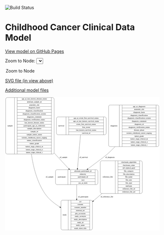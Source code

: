 <link rel='stylesheet' href="assets/style.css">
<link rel='stylesheet' href="https://unpkg.com/leaflet@1.5.1/dist/leaflet.css" integrity="sha512-xwE/Az9zrjBIphAcBb3F6JVqxf46+CDLwfLMHloNu6KEQCAWi6HcDUbeOfBIptF7tcCzusKFjFw2yuvEpDL9wQ==" crossorigin="">
<script type="text/javascript" src="https://code.jquery.com/jquery-3.2.1.min.js"></script>
<script type="text/javascript"  src="https://unpkg.com/leaflet@1.5.1/dist/leaflet.js"></script>
<script type="text/javascript" src="assets/actions.js"></script>

![Build Status](https://github.com/CBIIT/c3d-model/actions/workflows/model-test-and-deploy.yml/badge.svg)

# Childhood Cancer Clinical Data Model

[View model on GitHub Pages](https://cbiit.github.io/c3d-model/)


Zoom to Node: <select id="node_select">
  <option value="">Zoom to Node</option>
</select>
<div id="model"></div>

<p>
<a href="./model-desc/c3d-model.svg">SVG file (in view above)</a>
<p>
<a href="./model-desc">Additional model files</a>
<div id='graph' style='display:off;'>
<svg width="1193pt" height="1033pt"
 viewBox="0.00 0.00 1193.00 1033.00" xmlns="http://www.w3.org/2000/svg" xmlns:xlink="http://www.w3.org/1999/xlink">
<g id="graph0" class="graph" transform="scale(1 1) rotate(0) translate(4 1029)">
<title>Perl</title>
<polygon fill="#ffffff" stroke="transparent" points="-4,4 -4,-1029 1189,-1029 1189,4 -4,4"/>
<!-- sample -->
<g id="node1" class="node">
<title>sample</title>
<path fill="none" stroke="#000000" d="M12,-587.5C12,-587.5 363,-587.5 363,-587.5 369,-587.5 375,-593.5 375,-599.5 375,-599.5 375,-1012.5 375,-1012.5 375,-1018.5 369,-1024.5 363,-1024.5 363,-1024.5 12,-1024.5 12,-1024.5 6,-1024.5 0,-1018.5 0,-1012.5 0,-1012.5 0,-599.5 0,-599.5 0,-593.5 6,-587.5 12,-587.5"/>
<text text-anchor="middle" x="34" y="-802.3" font-family="Times,serif" font-size="14.00" fill="#000000">sample</text>
<polyline fill="none" stroke="#000000" points="68,-587.5 68,-1024.5 "/>
<text text-anchor="middle" x="78.5" y="-802.3" font-family="Times,serif" font-size="14.00" fill="#000000"> </text>
<polyline fill="none" stroke="#000000" points="89,-587.5 89,-1024.5 "/>
<text text-anchor="middle" x="221.5" y="-1009.3" font-family="Times,serif" font-size="14.00" fill="#000000">age_at_last_known_disease_status</text>
<polyline fill="none" stroke="#000000" points="89,-1001.5 354,-1001.5 "/>
<text text-anchor="middle" x="221.5" y="-986.3" font-family="Times,serif" font-size="14.00" fill="#000000">alternate_sample_id</text>
<polyline fill="none" stroke="#000000" points="89,-978.5 354,-978.5 "/>
<text text-anchor="middle" x="221.5" y="-963.3" font-family="Times,serif" font-size="14.00" fill="#000000">anatomic_site</text>
<polyline fill="none" stroke="#000000" points="89,-955.5 354,-955.5 "/>
<text text-anchor="middle" x="221.5" y="-940.3" font-family="Times,serif" font-size="14.00" fill="#000000">diagnosis_basis</text>
<polyline fill="none" stroke="#000000" points="89,-932.5 354,-932.5 "/>
<text text-anchor="middle" x="221.5" y="-917.3" font-family="Times,serif" font-size="14.00" fill="#000000">diagnosis_classification</text>
<polyline fill="none" stroke="#000000" points="89,-909.5 354,-909.5 "/>
<text text-anchor="middle" x="221.5" y="-894.3" font-family="Times,serif" font-size="14.00" fill="#000000">diagnosis_classification_system</text>
<polyline fill="none" stroke="#000000" points="89,-886.5 354,-886.5 "/>
<text text-anchor="middle" x="221.5" y="-871.3" font-family="Times,serif" font-size="14.00" fill="#000000">diagnosis_comment</text>
<polyline fill="none" stroke="#000000" points="89,-863.5 354,-863.5 "/>
<text text-anchor="middle" x="221.5" y="-848.3" font-family="Times,serif" font-size="14.00" fill="#000000">diagnosis_verification_status</text>
<polyline fill="none" stroke="#000000" points="89,-840.5 354,-840.5 "/>
<text text-anchor="middle" x="221.5" y="-825.3" font-family="Times,serif" font-size="14.00" fill="#000000">last_known_disease_status</text>
<polyline fill="none" stroke="#000000" points="89,-817.5 354,-817.5 "/>
<text text-anchor="middle" x="221.5" y="-802.3" font-family="Times,serif" font-size="14.00" fill="#000000">participant_age_at_collection</text>
<polyline fill="none" stroke="#000000" points="89,-794.5 354,-794.5 "/>
<text text-anchor="middle" x="221.5" y="-779.3" font-family="Times,serif" font-size="14.00" fill="#000000">sample_description</text>
<polyline fill="none" stroke="#000000" points="89,-771.5 354,-771.5 "/>
<text text-anchor="middle" x="221.5" y="-756.3" font-family="Times,serif" font-size="14.00" fill="#000000">sample_id</text>
<polyline fill="none" stroke="#000000" points="89,-748.5 354,-748.5 "/>
<text text-anchor="middle" x="221.5" y="-733.3" font-family="Times,serif" font-size="14.00" fill="#000000">sample_tumor_status</text>
<polyline fill="none" stroke="#000000" points="89,-725.5 354,-725.5 "/>
<text text-anchor="middle" x="221.5" y="-710.3" font-family="Times,serif" font-size="14.00" fill="#000000">toronto_childhood_cancer_staging</text>
<polyline fill="none" stroke="#000000" points="89,-702.5 354,-702.5 "/>
<text text-anchor="middle" x="221.5" y="-687.3" font-family="Times,serif" font-size="14.00" fill="#000000">tumor_classification</text>
<polyline fill="none" stroke="#000000" points="89,-679.5 354,-679.5 "/>
<text text-anchor="middle" x="221.5" y="-664.3" font-family="Times,serif" font-size="14.00" fill="#000000">tumor_grade</text>
<polyline fill="none" stroke="#000000" points="89,-656.5 354,-656.5 "/>
<text text-anchor="middle" x="221.5" y="-641.3" font-family="Times,serif" font-size="14.00" fill="#000000">tumor_stage_clinical_m</text>
<polyline fill="none" stroke="#000000" points="89,-633.5 354,-633.5 "/>
<text text-anchor="middle" x="221.5" y="-618.3" font-family="Times,serif" font-size="14.00" fill="#000000">tumor_stage_clinical_n</text>
<polyline fill="none" stroke="#000000" points="89,-610.5 354,-610.5 "/>
<text text-anchor="middle" x="221.5" y="-595.3" font-family="Times,serif" font-size="14.00" fill="#000000">tumor_stage_clinical_t</text>
<polyline fill="none" stroke="#000000" points="354,-587.5 354,-1024.5 "/>
<text text-anchor="middle" x="364.5" y="-802.3" font-family="Times,serif" font-size="14.00" fill="#000000"> </text>
</g>
<!-- study -->
<g id="node4" class="node">
<title>study</title>
<path fill="none" stroke="#000000" d="M440,-.5C440,-.5 659,-.5 659,-.5 665,-.5 671,-6.5 671,-12.5 671,-12.5 671,-218.5 671,-218.5 671,-224.5 665,-230.5 659,-230.5 659,-230.5 440,-230.5 440,-230.5 434,-230.5 428,-224.5 428,-218.5 428,-218.5 428,-12.5 428,-12.5 428,-6.5 434,-.5 440,-.5"/>
<text text-anchor="middle" x="456" y="-111.8" font-family="Times,serif" font-size="14.00" fill="#000000">study</text>
<polyline fill="none" stroke="#000000" points="484,-.5 484,-230.5 "/>
<text text-anchor="middle" x="494.5" y="-111.8" font-family="Times,serif" font-size="14.00" fill="#000000"> </text>
<polyline fill="none" stroke="#000000" points="505,-.5 505,-230.5 "/>
<text text-anchor="middle" x="577.5" y="-215.3" font-family="Times,serif" font-size="14.00" fill="#000000">acl</text>
<polyline fill="none" stroke="#000000" points="505,-207.5 650,-207.5 "/>
<text text-anchor="middle" x="577.5" y="-192.3" font-family="Times,serif" font-size="14.00" fill="#000000">consent</text>
<polyline fill="none" stroke="#000000" points="505,-184.5 650,-184.5 "/>
<text text-anchor="middle" x="577.5" y="-169.3" font-family="Times,serif" font-size="14.00" fill="#000000">consent_number</text>
<polyline fill="none" stroke="#000000" points="505,-161.5 650,-161.5 "/>
<text text-anchor="middle" x="577.5" y="-146.3" font-family="Times,serif" font-size="14.00" fill="#000000">external_url</text>
<polyline fill="none" stroke="#000000" points="505,-138.5 650,-138.5 "/>
<text text-anchor="middle" x="577.5" y="-123.3" font-family="Times,serif" font-size="14.00" fill="#000000">phs_accession</text>
<polyline fill="none" stroke="#000000" points="505,-115.5 650,-115.5 "/>
<text text-anchor="middle" x="577.5" y="-100.3" font-family="Times,serif" font-size="14.00" fill="#000000">study_acronym</text>
<polyline fill="none" stroke="#000000" points="505,-92.5 650,-92.5 "/>
<text text-anchor="middle" x="577.5" y="-77.3" font-family="Times,serif" font-size="14.00" fill="#000000">study_description</text>
<polyline fill="none" stroke="#000000" points="505,-69.5 650,-69.5 "/>
<text text-anchor="middle" x="577.5" y="-54.3" font-family="Times,serif" font-size="14.00" fill="#000000">study_id</text>
<polyline fill="none" stroke="#000000" points="505,-46.5 650,-46.5 "/>
<text text-anchor="middle" x="577.5" y="-31.3" font-family="Times,serif" font-size="14.00" fill="#000000">study_name</text>
<polyline fill="none" stroke="#000000" points="505,-23.5 650,-23.5 "/>
<text text-anchor="middle" x="577.5" y="-8.3" font-family="Times,serif" font-size="14.00" fill="#000000">study_short_title</text>
<polyline fill="none" stroke="#000000" points="650,-.5 650,-230.5 "/>
<text text-anchor="middle" x="660.5" y="-111.8" font-family="Times,serif" font-size="14.00" fill="#000000"> </text>
</g>
<!-- sample&#45;&gt;study -->
<g id="edge4" class="edge">
<title>sample&#45;&gt;study</title>
<path fill="none" stroke="#000000" d="M199.1313,-587.4733C213.2432,-487.3676 242.7554,-371.3977 303.5,-282 332.4462,-239.4 376.2464,-204.6981 418.9058,-178.2154"/>
<polygon fill="#000000" stroke="#000000" points="420.9808,-181.0497 427.7012,-172.8591 417.3399,-175.0711 420.9808,-181.0497"/>
<text text-anchor="middle" x="340" y="-405.3" font-family="Times,serif" font-size="14.00" fill="#000000">of_sample</text>
</g>
<!-- participant -->
<g id="node6" class="node">
<title>participant</title>
<path fill="none" stroke="#000000" d="M397.5,-351.5C397.5,-351.5 701.5,-351.5 701.5,-351.5 707.5,-351.5 713.5,-357.5 713.5,-363.5 713.5,-363.5 713.5,-454.5 713.5,-454.5 713.5,-460.5 707.5,-466.5 701.5,-466.5 701.5,-466.5 397.5,-466.5 397.5,-466.5 391.5,-466.5 385.5,-460.5 385.5,-454.5 385.5,-454.5 385.5,-363.5 385.5,-363.5 385.5,-357.5 391.5,-351.5 397.5,-351.5"/>
<text text-anchor="middle" x="433.5" y="-405.3" font-family="Times,serif" font-size="14.00" fill="#000000">participant</text>
<polyline fill="none" stroke="#000000" points="481.5,-351.5 481.5,-466.5 "/>
<text text-anchor="middle" x="492" y="-405.3" font-family="Times,serif" font-size="14.00" fill="#000000"> </text>
<polyline fill="none" stroke="#000000" points="502.5,-351.5 502.5,-466.5 "/>
<text text-anchor="middle" x="597.5" y="-451.3" font-family="Times,serif" font-size="14.00" fill="#000000">alternate_participant_id</text>
<polyline fill="none" stroke="#000000" points="502.5,-443.5 692.5,-443.5 "/>
<text text-anchor="middle" x="597.5" y="-428.3" font-family="Times,serif" font-size="14.00" fill="#000000">ethnicity</text>
<polyline fill="none" stroke="#000000" points="502.5,-420.5 692.5,-420.5 "/>
<text text-anchor="middle" x="597.5" y="-405.3" font-family="Times,serif" font-size="14.00" fill="#000000">participant_id</text>
<polyline fill="none" stroke="#000000" points="502.5,-397.5 692.5,-397.5 "/>
<text text-anchor="middle" x="597.5" y="-382.3" font-family="Times,serif" font-size="14.00" fill="#000000">race</text>
<polyline fill="none" stroke="#000000" points="502.5,-374.5 692.5,-374.5 "/>
<text text-anchor="middle" x="597.5" y="-359.3" font-family="Times,serif" font-size="14.00" fill="#000000">sex_at_birth</text>
<polyline fill="none" stroke="#000000" points="692.5,-351.5 692.5,-466.5 "/>
<text text-anchor="middle" x="703" y="-405.3" font-family="Times,serif" font-size="14.00" fill="#000000"> </text>
</g>
<!-- sample&#45;&gt;participant -->
<g id="edge5" class="edge">
<title>sample&#45;&gt;participant</title>
<path fill="none" stroke="#000000" d="M375.1862,-596.1128C377.9742,-593.0527 380.7468,-590.0136 383.5,-587 417.814,-549.4411 456.5677,-507.8405 487.9958,-474.3068"/>
<polygon fill="#000000" stroke="#000000" points="490.7085,-476.5307 494.9958,-466.842 485.6023,-471.7425 490.7085,-476.5307"/>
<text text-anchor="middle" x="447" y="-557.8" font-family="Times,serif" font-size="14.00" fill="#000000">of_sample</text>
</g>
<!-- survival -->
<g id="node2" class="node">
<title>survival</title>
<path fill="none" stroke="#000000" d="M405,-737C405,-737 766,-737 766,-737 772,-737 778,-743 778,-749 778,-749 778,-863 778,-863 778,-869 772,-875 766,-875 766,-875 405,-875 405,-875 399,-875 393,-869 393,-863 393,-863 393,-749 393,-749 393,-743 399,-737 405,-737"/>
<text text-anchor="middle" x="430" y="-802.3" font-family="Times,serif" font-size="14.00" fill="#000000">survival</text>
<polyline fill="none" stroke="#000000" points="467,-737 467,-875 "/>
<text text-anchor="middle" x="477.5" y="-802.3" font-family="Times,serif" font-size="14.00" fill="#000000"> </text>
<polyline fill="none" stroke="#000000" points="488,-737 488,-875 "/>
<text text-anchor="middle" x="622.5" y="-859.8" font-family="Times,serif" font-size="14.00" fill="#000000">age_at_event_free_survival_status</text>
<polyline fill="none" stroke="#000000" points="488,-852 757,-852 "/>
<text text-anchor="middle" x="622.5" y="-836.8" font-family="Times,serif" font-size="14.00" fill="#000000">age_at_last_known_survival_status</text>
<polyline fill="none" stroke="#000000" points="488,-829 757,-829 "/>
<text text-anchor="middle" x="622.5" y="-813.8" font-family="Times,serif" font-size="14.00" fill="#000000">event_free_survival_status</text>
<polyline fill="none" stroke="#000000" points="488,-806 757,-806 "/>
<text text-anchor="middle" x="622.5" y="-790.8" font-family="Times,serif" font-size="14.00" fill="#000000">first_event</text>
<polyline fill="none" stroke="#000000" points="488,-783 757,-783 "/>
<text text-anchor="middle" x="622.5" y="-767.8" font-family="Times,serif" font-size="14.00" fill="#000000">last_known_survival_status</text>
<polyline fill="none" stroke="#000000" points="488,-760 757,-760 "/>
<text text-anchor="middle" x="622.5" y="-744.8" font-family="Times,serif" font-size="14.00" fill="#000000">survival_id</text>
<polyline fill="none" stroke="#000000" points="757,-737 757,-875 "/>
<text text-anchor="middle" x="767.5" y="-802.3" font-family="Times,serif" font-size="14.00" fill="#000000"> </text>
</g>
<!-- survival&#45;&gt;participant -->
<g id="edge6" class="edge">
<title>survival&#45;&gt;participant</title>
<path fill="none" stroke="#000000" d="M579.2293,-736.8479C572.6146,-663.9031 562.257,-549.6815 555.6777,-477.1265"/>
<polygon fill="#000000" stroke="#000000" points="559.1242,-476.3769 554.7353,-466.7338 552.1528,-477.0091 559.1242,-476.3769"/>
<text text-anchor="middle" x="603" y="-557.8" font-family="Times,serif" font-size="14.00" fill="#000000">of_survival</text>
</g>
<!-- diagnosis -->
<g id="node3" class="node">
<title>diagnosis</title>
<path fill="none" stroke="#000000" d="M808,-645C808,-645 1173,-645 1173,-645 1179,-645 1185,-651 1185,-657 1185,-657 1185,-955 1185,-955 1185,-961 1179,-967 1173,-967 1173,-967 808,-967 808,-967 802,-967 796,-961 796,-955 796,-955 796,-657 796,-657 796,-651 802,-645 808,-645"/>
<text text-anchor="middle" x="838" y="-802.3" font-family="Times,serif" font-size="14.00" fill="#000000">diagnosis</text>
<polyline fill="none" stroke="#000000" points="880,-645 880,-967 "/>
<text text-anchor="middle" x="890.5" y="-802.3" font-family="Times,serif" font-size="14.00" fill="#000000"> </text>
<polyline fill="none" stroke="#000000" points="901,-645 901,-967 "/>
<text text-anchor="middle" x="1032.5" y="-951.8" font-family="Times,serif" font-size="14.00" fill="#000000">age_at_diagnosis</text>
<polyline fill="none" stroke="#000000" points="901,-944 1164,-944 "/>
<text text-anchor="middle" x="1032.5" y="-928.8" font-family="Times,serif" font-size="14.00" fill="#000000">anatomic_site</text>
<polyline fill="none" stroke="#000000" points="901,-921 1164,-921 "/>
<text text-anchor="middle" x="1032.5" y="-905.8" font-family="Times,serif" font-size="14.00" fill="#000000">diagnosis_basis</text>
<polyline fill="none" stroke="#000000" points="901,-898 1164,-898 "/>
<text text-anchor="middle" x="1032.5" y="-882.8" font-family="Times,serif" font-size="14.00" fill="#000000">diagnosis_classification</text>
<polyline fill="none" stroke="#000000" points="901,-875 1164,-875 "/>
<text text-anchor="middle" x="1032.5" y="-859.8" font-family="Times,serif" font-size="14.00" fill="#000000">diagnosis_classification_system</text>
<polyline fill="none" stroke="#000000" points="901,-852 1164,-852 "/>
<text text-anchor="middle" x="1032.5" y="-836.8" font-family="Times,serif" font-size="14.00" fill="#000000">diagnosis_comment</text>
<polyline fill="none" stroke="#000000" points="901,-829 1164,-829 "/>
<text text-anchor="middle" x="1032.5" y="-813.8" font-family="Times,serif" font-size="14.00" fill="#000000">diagnosis_id</text>
<polyline fill="none" stroke="#000000" points="901,-806 1164,-806 "/>
<text text-anchor="middle" x="1032.5" y="-790.8" font-family="Times,serif" font-size="14.00" fill="#000000">diagnosis_verification_status</text>
<polyline fill="none" stroke="#000000" points="901,-783 1164,-783 "/>
<text text-anchor="middle" x="1032.5" y="-767.8" font-family="Times,serif" font-size="14.00" fill="#000000">disease_phase</text>
<polyline fill="none" stroke="#000000" points="901,-760 1164,-760 "/>
<text text-anchor="middle" x="1032.5" y="-744.8" font-family="Times,serif" font-size="14.00" fill="#000000">toronto_childhood_cancer_staging</text>
<polyline fill="none" stroke="#000000" points="901,-737 1164,-737 "/>
<text text-anchor="middle" x="1032.5" y="-721.8" font-family="Times,serif" font-size="14.00" fill="#000000">tumor_grade</text>
<polyline fill="none" stroke="#000000" points="901,-714 1164,-714 "/>
<text text-anchor="middle" x="1032.5" y="-698.8" font-family="Times,serif" font-size="14.00" fill="#000000">tumor_stage_clinical_m</text>
<polyline fill="none" stroke="#000000" points="901,-691 1164,-691 "/>
<text text-anchor="middle" x="1032.5" y="-675.8" font-family="Times,serif" font-size="14.00" fill="#000000">tumor_stage_clinical_n</text>
<polyline fill="none" stroke="#000000" points="901,-668 1164,-668 "/>
<text text-anchor="middle" x="1032.5" y="-652.8" font-family="Times,serif" font-size="14.00" fill="#000000">tumor_stage_clinical_t</text>
<polyline fill="none" stroke="#000000" points="1164,-645 1164,-967 "/>
<text text-anchor="middle" x="1174.5" y="-802.3" font-family="Times,serif" font-size="14.00" fill="#000000"> </text>
</g>
<!-- diagnosis&#45;&gt;participant -->
<g id="edge1" class="edge">
<title>diagnosis&#45;&gt;participant</title>
<path fill="none" stroke="#000000" d="M846.6018,-644.8589C826.9339,-624.8334 806.589,-605.069 786.5,-587 772.5633,-574.4647 697.7137,-518.5346 635.8058,-472.6688"/>
<polygon fill="#000000" stroke="#000000" points="637.6714,-469.6952 627.5521,-466.5566 633.5056,-475.3206 637.6714,-469.6952"/>
<text text-anchor="middle" x="807" y="-557.8" font-family="Times,serif" font-size="14.00" fill="#000000">of_diagnosis</text>
</g>
<!-- reference_file -->
<g id="node5" class="node">
<title>reference_file</title>
<path fill="none" stroke="#000000" d="M744,-282.5C744,-282.5 1045,-282.5 1045,-282.5 1051,-282.5 1057,-288.5 1057,-294.5 1057,-294.5 1057,-523.5 1057,-523.5 1057,-529.5 1051,-535.5 1045,-535.5 1045,-535.5 744,-535.5 744,-535.5 738,-535.5 732,-529.5 732,-523.5 732,-523.5 732,-294.5 732,-294.5 732,-288.5 738,-282.5 744,-282.5"/>
<text text-anchor="middle" x="790" y="-405.3" font-family="Times,serif" font-size="14.00" fill="#000000">reference_file</text>
<polyline fill="none" stroke="#000000" points="848,-282.5 848,-535.5 "/>
<text text-anchor="middle" x="858.5" y="-405.3" font-family="Times,serif" font-size="14.00" fill="#000000"> </text>
<polyline fill="none" stroke="#000000" points="869,-282.5 869,-535.5 "/>
<text text-anchor="middle" x="952.5" y="-520.3" font-family="Times,serif" font-size="14.00" fill="#000000">checksum_algorithm</text>
<polyline fill="none" stroke="#000000" points="869,-512.5 1036,-512.5 "/>
<text text-anchor="middle" x="952.5" y="-497.3" font-family="Times,serif" font-size="14.00" fill="#000000">checksum_value</text>
<polyline fill="none" stroke="#000000" points="869,-489.5 1036,-489.5 "/>
<text text-anchor="middle" x="952.5" y="-474.3" font-family="Times,serif" font-size="14.00" fill="#000000">dcf_indexd_guid</text>
<polyline fill="none" stroke="#000000" points="869,-466.5 1036,-466.5 "/>
<text text-anchor="middle" x="952.5" y="-451.3" font-family="Times,serif" font-size="14.00" fill="#000000">file_category</text>
<polyline fill="none" stroke="#000000" points="869,-443.5 1036,-443.5 "/>
<text text-anchor="middle" x="952.5" y="-428.3" font-family="Times,serif" font-size="14.00" fill="#000000">file_description</text>
<polyline fill="none" stroke="#000000" points="869,-420.5 1036,-420.5 "/>
<text text-anchor="middle" x="952.5" y="-405.3" font-family="Times,serif" font-size="14.00" fill="#000000">file_name</text>
<polyline fill="none" stroke="#000000" points="869,-397.5 1036,-397.5 "/>
<text text-anchor="middle" x="952.5" y="-382.3" font-family="Times,serif" font-size="14.00" fill="#000000">file_size</text>
<polyline fill="none" stroke="#000000" points="869,-374.5 1036,-374.5 "/>
<text text-anchor="middle" x="952.5" y="-359.3" font-family="Times,serif" font-size="14.00" fill="#000000">file_type</text>
<polyline fill="none" stroke="#000000" points="869,-351.5 1036,-351.5 "/>
<text text-anchor="middle" x="952.5" y="-336.3" font-family="Times,serif" font-size="14.00" fill="#000000">md5sum</text>
<polyline fill="none" stroke="#000000" points="869,-328.5 1036,-328.5 "/>
<text text-anchor="middle" x="952.5" y="-313.3" font-family="Times,serif" font-size="14.00" fill="#000000">reference_file_id</text>
<polyline fill="none" stroke="#000000" points="869,-305.5 1036,-305.5 "/>
<text text-anchor="middle" x="952.5" y="-290.3" font-family="Times,serif" font-size="14.00" fill="#000000">reference_file_url</text>
<polyline fill="none" stroke="#000000" points="1036,-282.5 1036,-535.5 "/>
<text text-anchor="middle" x="1046.5" y="-405.3" font-family="Times,serif" font-size="14.00" fill="#000000"> </text>
</g>
<!-- reference_file&#45;&gt;study -->
<g id="edge3" class="edge">
<title>reference_file&#45;&gt;study</title>
<path fill="none" stroke="#000000" d="M745.6857,-282.4C723.4176,-263.456 700.6127,-244.0553 678.7935,-225.4932"/>
<polygon fill="#000000" stroke="#000000" points="681.004,-222.7785 671.1194,-218.9646 676.4682,-228.1102 681.004,-222.7785"/>
<text text-anchor="middle" x="783" y="-252.8" font-family="Times,serif" font-size="14.00" fill="#000000">of_reference_file</text>
</g>
<!-- participant&#45;&gt;study -->
<g id="edge2" class="edge">
<title>participant&#45;&gt;study</title>
<path fill="none" stroke="#000000" d="M549.5,-351.364C549.5,-319.7948 549.5,-279.3705 549.5,-240.9387"/>
<polygon fill="#000000" stroke="#000000" points="553.0001,-240.6911 549.5,-230.6911 546.0001,-240.6912 553.0001,-240.6911"/>
<text text-anchor="middle" x="600" y="-252.8" font-family="Times,serif" font-size="14.00" fill="#000000">of_participant</text>
</g>
</g>
</svg>
</div>
